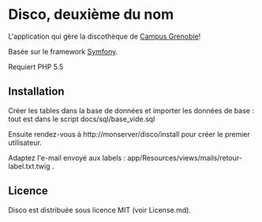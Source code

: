 # Disco, deuxième du nom

L'application qui gère la discothèque de [Campus Grenoble](http://campusgrenoble.org)!

Basée sur le framework [Symfony](http://symfony.com/).

Requiert PHP 5.5

## Installation

Créer les tables dans la base de données et importer les données de base :
tout est dans le script docs/sql/base_vide.sql

Ensuite rendez-vous à http://monserver/disco/install pour créer le premier utilisateur.

Adaptez l'e-mail envoyé aux labels : app/Resources/views/mails/retour-label.txt.twig .

## Licence

Disco est distribuée sous licence MIT (voir License.md).
